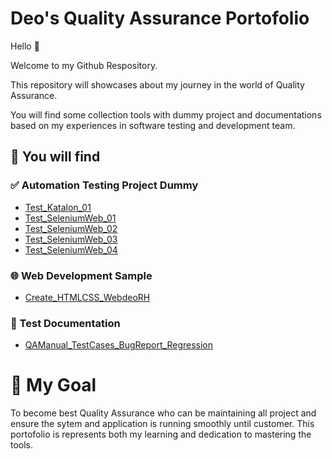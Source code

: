 # Deo's Quality Assurance Portofolio 

Hello 👋 

Welcome to my Github Respository.

This repository will showcases about my journey in the world of Quality Assurance.

You will find some collection tools with dummy project and documentations based on my experiences in software testing and development team.

## 🚀 You will find
### ✅ Automation Testing Project Dummy
- [Test_Katalon_01](https://github.com/deoRH/Test_Katalon_01)
- [Test_SeleniumWeb_01](https://github.com/deoRH/Test_SeleniumWeb_01)
- [Test_SeleniumWeb_02](https://github.com/deoRH/Test_SeleniumWeb_02)
- [Test_SeleniumWeb_03](https://github.com/deoRH/Test_SeleniumWeb03)
- [Test_SeleniumWeb_04](https://github.com/deoRH/Test_SeleniumWeb_04)

### 🌐 Web Development Sample
- [Create_HTMLCSS_WebdeoRH](https://github.com/deoRH/Create_HTMLCSS_WebdeoRH)

### 🧪 Test Documentation
- [QAManual_TestCases_BugReport_Regression](https://github.com/deoRH/QAManual_TestCases_BugReport_Regression)

# 🎯 My Goal
To become best Quality Assurance who can be maintaining all project and ensure the sytem and application is running smoothly until customer. This portofolio is represents both my learning and dedication to mastering the tools.
